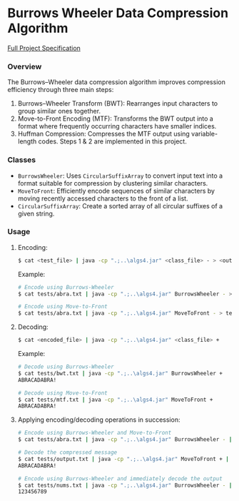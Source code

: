 # Burrows Wheeler Data Compression Algorithm

[Full Project Specification](https://coursera.cs.princeton.edu/algs4/assignments/burrows/specification.php)

### Overview
The Burrows–Wheeler data compression algorithm improves compression efficiency through three main steps:
1. Burrows–Wheeler Transform (BWT): Rearranges input characters to group similar ones together.
2. Move-to-Front Encoding (MTF): Transforms the BWT output into a format where frequently occurring characters have smaller indices.
3. Huffman Compression: Compresses the MTF output using variable-length codes.
Steps 1 & 2 are implemented in this project.

### Classes
- `BurrowsWheeler`: Uses `CircularSuffixArray` to convert input text into a format suitable for compression by clustering similar characters.
- `MoveToFront`: Efficiently encode sequences of similar characters by moving recently accessed characters to the front of a list.
- `CircularSuffixArray`: Create a sorted array of all circular suffixes of a given string.

### Usage
1. Encoding:
    ```bash
    $ cat <test_file> | java -cp ".;..\algs4.jar" <class_file> - > <output_file>
    ```
    Example:
    ```bash
    # Encode using Burrows-Wheeler
    $ cat tests/abra.txt | java -cp ".;..\algs4.jar" BurrowsWheeler - > tests/bwt.txt 

    # Encode using Move-to-Front  
    $ cat tests/abra.txt | java -cp ".;..\algs4.jar" MoveToFront - > tests/mtf.txt 
    ```
2. Decoding:
    ```bash
    $ cat <encoded_file> | java -cp ".;..\algs4.jar" <class_file> + 
    ```
    Example:
    ```bash
    # Decode using Burrows-Wheeler
    $ cat tests/bwt.txt | java -cp ".;..\algs4.jar" BurrowsWheeler +
    ABRACADABRA!

    # Decode using Move-to-Front  
    $ cat tests/mtf.txt | java -cp ".;..\algs4.jar" MoveToFront +
    ABRACADABRA!
    ```
3. Applying encoding/decoding operations in succession:
    ```bash
    # Encode using Burrows-Wheeler and Move-to-Front    
    $ cat tests/abra.txt | java -cp ".;..\algs4.jar" BurrowsWheeler - | java -cp ".;..\algs4.jar" MoveToFront - > tests/output.txt 

    # Decode the compressed message
    $ cat tests/output.txt | java -cp ".;..\algs4.jar" MoveToFront + | java -cp ".;..\algs4.jar" BurrowsWheeler +
    ABRACADABRA!

    # Encode using Burrows-Wheeler and immediately decode the output
    $ cat tests/nums.txt | java -cp ".;..\algs4.jar" BurrowsWheeler - | java -cp ".;..\algs4.jar" BurrowsWheeler +
    123456789
    ```


